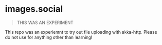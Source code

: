 # images.social

> THIS WAS AN EXPERIMENT

This repo was an experiemnt to try out file uploading with akka-http. Please do not use for anything other than learning!
